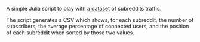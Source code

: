 A simple Julia script to play with [a dataset](https://www.reddit.com/r/datasets/comments/8hy0lf/subreddit_traffic_52_subs_sampled_every_10/) of subreddits traffic.

The script generates a CSV which shows, for each subreddit, the number of subscribers, the average percentage of connected users, and the position of each subreddit when sorted by those two values.
